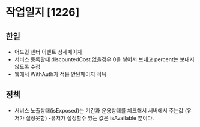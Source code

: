 # 작업일지 [1226]

## 한일
- 어드민 센터 이벤트 상세페이지
- 서비스 등록할때 discountedCost 없을경우 0을 넣어서 보내고 percent는 보내지 않도록 수정
- 웹에서 WithAuth가 적용 안된페이지 적욕

## 정책
- 서비스 노출상태(isExposed)는 기간과 운용상태를 체크해서 서버에서 주는값 (유저가 설정못함)
-유저가 설정할수 있는 값은 isAvailable 뿐이다.
